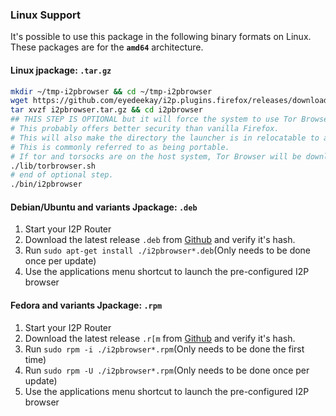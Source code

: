 ### Linux Support

It's possible to use this package in the following binary formats on
Linux. These packages are for the **`amd64`** architecture.

#### Linux jpackage: `.tar.gz`

```sh
mkdir ~/tmp-i2pbrowser && cd ~/tmp-i2pbrowser
wget https://github.com/eyedeekay/i2p.plugins.firefox/releases/download/1.1.0/i2pbrowser.tar.gz
tar xvzf i2pbrowser.tar.gz && cd i2pbrowser
## THIS STEP IS OPTIONAL but it will force the system to use Tor Browser from within the i2pbrowser directory.
# This probably offers better security than vanilla Firefox.
# This will also make the directory the launcher is in relocatable to a flash drive, for instance.
# This is commonly referred to as being portable.
# If tor and torsocks are on the host system, Tor Browser will be downloaded over Tor.
./lib/torbrowser.sh 
# end of optional step.
./bin/i2pbrowser
```

#### Debian/Ubuntu and variants Jpackage: `.deb`

1. Start your I2P Router
2. Download the latest release `.deb` from [Github](https://github.com/eyedeekay/i2p.plugins.firefox/releases) and verify it's hash.
3. Run `sudo apt-get install ./i2pbrowser*.deb`(Only needs to be done once per update)
4. Use the applications menu shortcut to launch the pre-configured I2P browser

#### Fedora and variants Jpackage: `.rpm`

1. Start your I2P Router
2. Download the latest release `.r[m` from [Github](https://github.com/eyedeekay/i2p.plugins.firefox/releases) and verify it's hash.
3. Run `sudo rpm -i ./i2pbrowser*.rpm`(Only needs to be done the first time)
4. Run `sudo rpm -U ./i2pbrowser*.rpm`(Only needs to be done once per update)
5. Use the applications menu shortcut to launch the pre-configured I2P browser
